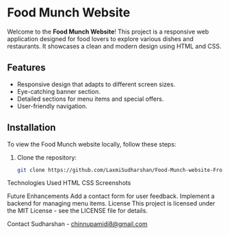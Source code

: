 # Food Munch Website

Welcome to the **Food Munch Website**! This project is a responsive web application designed for food lovers to explore various dishes and restaurants. It showcases a clean and modern design using HTML and CSS.

## Features
- Responsive design that adapts to different screen sizes.
- Eye-catching banner section.
- Detailed sections for menu items and special offers.
- User-friendly navigation.

## Installation
To view the Food Munch website locally, follow these steps:
1. Clone the repository:
   ```bash
   git clone https://github.com/LaxmiSudharshan/Food-Munch-website-Front-end-.git

Technologies Used
HTML
CSS
Screenshots

Future Enhancements
Add a contact form for user feedback.
Implement a backend for managing menu items.
License
This project is licensed under the MIT License - see the LICENSE file for details.

Contact
Sudharshan - chinnupamidi8@gmail.com

